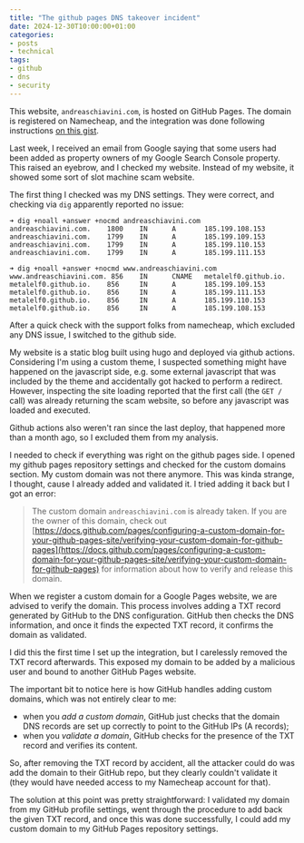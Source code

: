 ```yaml
---
title: "The github pages DNS takeover incident"
date: 2024-12-30T10:00:00+01:00
categories:
- posts
- technical
tags:
- github
- dns
- security
---
```


This website, `andreaschiavini.com`, is hosted on GitHub Pages. The domain is registered on Namecheap, and the integration was done following instructions [on this gist](https://gist.github.com/plembo/84f80c920bb5ac6f19e53fe6f8db1ff7).

Last week, I received an email from Google saying that some users had been added as property owners of my Google Search Console property. This raised an eyebrow, and I checked my website. Instead of my website, it showed some sort of slot machine scam website.

The first thing I checked was my DNS settings. They were correct, and checking via `dig` apparently reported no issue:

```
➜ dig +noall +answer +nocmd andreaschiavini.com
andreaschiavini.com.    1800    IN      A       185.199.108.153
andreaschiavini.com.    1799    IN      A       185.199.109.153
andreaschiavini.com.    1799    IN      A       185.199.110.153
andreaschiavini.com.    1799    IN      A       185.199.111.153

➜ dig +noall +answer +nocmd www.andreaschiavini.com
www.andreaschiavini.com. 856    IN      CNAME   metalelf0.github.io.
metalelf0.github.io.    856     IN      A       185.199.109.153
metalelf0.github.io.    856     IN      A       185.199.111.153
metalelf0.github.io.    856     IN      A       185.199.110.153
metalelf0.github.io.    856     IN      A       185.199.108.153
```

After a quick check with the support folks from namecheap, which excluded any DNS issue, I switched to the github side.

My website is a static blog built using hugo and deployed via github actions. Considering I'm using a custom theme, I suspected something might have happened on the javascript side, e.g. some external javascript that was included by the theme and accidentally got hacked to perform a redirect. However, inspecting the site loading reported that the first call (the `GET /` call) was already returning the scam website, so before any javascript was loaded and executed.

Github actions also weren't ran since the last deploy, that happened more than a month ago, so I excluded them from my analysis.

I needed to check if everything was right on the github pages side. I opened my github pages repository settings and checked for the custom domains section. My custom domain was not there anymore. This was kinda strange, I thought, cause I already added and validated it. I tried adding it back but I got an error:

> The custom domain `andreaschiavini.com` is already taken. If you are the owner of this domain, check out [https://docs.github.com/pages/configuring-a-custom-domain-for-your-github-pages-site/verifying-your-custom-domain-for-github-pages](https://docs.github.com/pages/configuring-a-custom-domain-for-your-github-pages-site/verifying-your-custom-domain-for-github-pages) for information about how to verify and release this domain.

When we register a custom domain for a Google Pages website, we are advised to verify the domain. This process involves adding a TXT record generated by GitHub to the DNS configuration. GitHub then checks the DNS information, and once it finds the expected TXT record, it confirms the domain as validated.

I did this the first time I set up the integration, but I carelessly removed the TXT record afterwards. This exposed my domain to be added by a malicious user and bound to another GitHub Pages website.

The important bit to notice here is how GitHub handles adding custom domains, which was not entirely clear to me:

- when you *add a custom domain*, GitHub just checks that the domain DNS records are set up correctly to point to the GitHub IPs (A records);
- when you *validate a domain*, GitHub checks for the presence of the TXT record and verifies its content.

So, after removing the TXT record by accident, all the attacker could do was add the domain to their GitHub repo, but they clearly couldn't validate it (they would have needed access to my Namecheap account for that).

The solution at this point was pretty straightforward: I validated my domain from my GitHub profile settings, went through the procedure to add back the given TXT record, and once this was done successfully, I could add my custom domain to my GitHub Pages repository settings.
